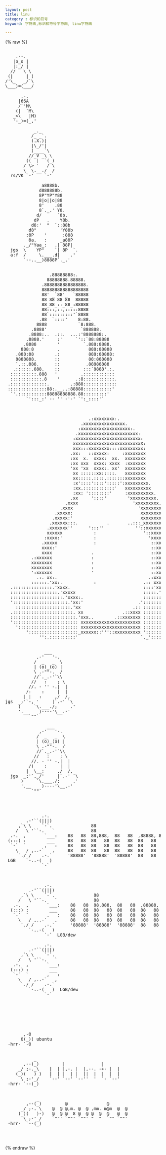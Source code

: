 ```yaml
---
layout: post
title: linu
category : 标识和符号
keyword: 字符画,标识和符号字符画, linu字符画

---
```

{% raw %}
<pre>

    .--. 
   |o_o | 
   |:_/ | 
  //   \ \ 
 (|     | ) 
/'\_   _/`\ 
\___)=(___/ 

      ,-. 
     |66A  
     /`'M\  
    (|  `M\  
   _>\   |M) 
   '-_)=(_,' 

           _._ 
          /_ _`. 
          (.X.)| 
          |\_/'| 
          )____`\ 
         //_V _\ \ 
        ((  |  `(_) 
       / \> '   / \ 
       \  \.__./  / 
  rs/VK `-'    `-' 

              a8888b.   
             d888888b. 
             8P"YP"Y88 
             8|o||o|88 
             8'    .88 
             8`._.' Y8. 
            d/      `8b. 
           dP   .    Y8b. 
          d8:'  "  `::88b 
         d8"         'Y88b 
        :8P    '      :888 
         8a.   :     _a88P 
       ._/"Yaa_:   .| 88P| 
  jgs  \    YP"    `| 8P  `.
  a:f  /     \.___.d|    .' 
       `--..__)8888P`._.' 


                 .88888888:. 
                88888888.88888. 
              .8888888888888888. 
              888888888888888888 
              88' _`88'_  `88888 
              88 88 88 88  88888 
              88_88_::_88_:88888 
              88:::,::,:::::8888 
              88`:::::::::'`8888 
             .88  `::::'    8:88. 
            8888            `8:888. 
          .8888'             `888888. 
         .8888:..  .::.  ...:'8888888:. 
        .8888.'     :'     `'::`88:88888 
       .8888        '         `.888:8888. 
      888:8         .           888:88888 
    .888:88        .:           888:88888: 
    8888888.       ::           88:888888 
    `.::.888.      ::          .88888888 
   .::::::.888.    ::         :::`8888'.:. 
  ::::::::::.888   '         .:::::::::::: 
  ::::::::::::.8    '      .:8::::::::::::. 
 .::::::::::::::.        .:888::::::::::::: 
 :::::::::::::::88:.__..:88888:::::::::::' 
  `'.:::::::::::88888888888.88:::::::::' 
        `':::_:' -- '' -'-' `':_::::'` 



                                .:xxxxxxxx:. 
                             .xxxxxxxxxxxxxxxx. 
                            :xxxxxxxxxxxxxxxxxxx:. 
                           .xxxxxxxxxxxxxxxxxxxxxxx: 
                          :xxxxxxxxxxxxxxxxxxxxxxxxx: 
                          xxxxxxxxxxxxxxxxxxxxxxxxxxX: 
                          xxx:::xxxxxxxx::::xxxxxxxxx: 
                         .xx:   ::xxxxx:     :xxxxxxxx 
                         :xx  x.  xxxx:  xx.  xxxxxxxx 
                         :xx xxx  xxxx: xxxx  :xxxxxxx 
                         'xx 'xx  xxxx:. xx'  xxxxxxxx 
                          xx ::::::xx:::::.   xxxxxxxx 
                          xx:::::.::::.:::::::xxxxxxxx 
                          :x'::::'::::':::::':xxxxxxxxx. 
                          :xx.::::::::::::'   xxxxxxxxxx 
                          :xx: '::::::::'     :xxxxxxxxxx. 
                         .xx     '::::'        'xxxxxxxxxx. 
                       .xxxx                     'xxxxxxxxx. 
                     .xxxx                         'xxxxxxxxx. 
                   .xxxxx:                          xxxxxxxxxx. 
                  .xxxxx:'                          xxxxxxxxxxx. 
                 .xxxxxx:::.           .       ..:::_xxxxxxxxxxx:. 
                .xxxxxxx''      ':::''            ''::xxxxxxxxxxxx. 
                xxxxxx            :                  '::xxxxxxxxxxxx 
               :xxxx:'            :                    'xxxxxxxxxxxx: 
              .xxxxx              :                     ::xxxxxxxxxxxx 
              xxxx:'                                    ::xxxxxxxxxxxx 
              xxxx               .                      ::xxxxxxxxxxxx. 
          .:xxxxxx               :                      ::xxxxxxxxxxxx:: 
          xxxxxxxx               :                      ::xxxxxxxxxxxxx: 
          xxxxxxxx               :                      ::xxxxxxxxxxxxx: 
          ':xxxxxx               '                      ::xxxxxxxxxxxx:' 
            .:. xx:.                                   .:xxxxxxxxxxxxx' 
          ::::::.'xx:.            :                  .:: xxxxxxxxxxx': 
  .:::::::::::::::.'xxxx.                            ::::'xxxxxxxx':::. 
  ::::::::::::::::::.'xxxxx                          :::::.'.xx.'::::::. 
  ::::::::::::::::::::.'xxxx:.                       :::::::.'':::::::::   
  ':::::::::::::::::::::.'xx:'                     .'::::::::::::::::::::.. 
    :::::::::::::::::::::.'xx                    .:: ::::::::::::::::::::::: 
  .:::::::::::::::::::::::. xx               .::xxxx ::::::::::::::::::::::: 
  :::::::::::::::::::::::::.'xxx..        .::xxxxxxx ::::::::::::::::::::' 
  '::::::::::::::::::::::::: xxxxxxxxxxxxxxxxxxxxxxx :::::::::::::::::' 
    '::::::::::::::::::::::: xxxxxxxxxxxxxxxxxxxxxxx :::::::::::::::' 
        ':::::::::::::::::::_xxxxxx::'''::xxxxxxxxxx '::::::::::::' 
             '':.::::::::::'                        `._'::::::'' 


               ___ 
            ,-'   '-. 
           /  _   _  \ 
           | (o)_(o) | 
           \ .-""-.  / 
           //`._.-'`\\ 
          //   :    ; \ 
         //. - '' -.|  | 
        /:    :     |  | 
       | |   :     ,/  /, 
jgs  _;'`-, '     |`.-' `\ 
     )     `\.___./;     .' 
     '.__    )----'\__.-' 
         `""` 

                ___ 
             ,-'   '-. 
            /  _   _  \ 
            | (o)_(o) | 
            \ .-""-.  / 
            //`._.-'`\\ 
           //   :    ; \ 
          //. - '' -.|  | 
         /(    :     |  | 
        |  \__:     ,/  /, 
  jgs  _;'`,_/'     |`.-' `\ 
      )     `\.___./;     .' 
      '.__    )----'\__.-' 
          `""` 




              .-. 
        .-'``(|||) 
     ,`\ \    `-`.               88                         88 
    /   \ '``-.   `              88                         88 
  .-.  ,       `___:    88   88  88,888,  88   88  ,88888, 88888  88   88 
 (:::) :        ___     88   88  88   88  88   88  88   88  88    88   88 
  `-`  `       ,   :    88   88  88   88  88   88  88   88  88    88   88 
    \   / ,..-`   ,     88   88  88   88  88   88  88   88  88    88   88 
     `./ /    .-.`      '88888'  '88888'  '88888'  88   88  '8888 '88888' 
 LGB    `-..-(   ) 
              `-` 



               .-. 
         .-'``(|||) 
      ,`\ \    `-`.               88                         88 
     /   \ '``-.   `              88                         88 
   .-.  ,       `___:    88   88  88,888,  88   88  ,88888, 88888  88   88 
  (:::) :        ___     88   88  88   88  88   88  88   88  88    88   88 
   `-`  `       ,   :    88   88  88   88  88   88  88   88  88    88   88 
     \   / ,..-`   ,     88   88  88   88  88   88  88   88  88    88   88 
      `./ /    .-.`      '88888'  '88888'  '88888'  88   88  '8888 '88888' 
         `-..-(   ) 
               `-`  LGB/dew 

               .-. 
         .-'``(|||) 
      ,`\ \    `-`. 
     /   \ '``-.   ` 
   .-.  ,       `___: 
  (:::) :        ___ 
   `-`  `       ,   : 
     \   / ,..-`   , 
      `./ /    .-.` 
         `-..-(   )  LGB/dew 
               `-` 







       ,-O 
      O(_)) ubuntu 
 -hrr- `-O 


           _ 
       ,--(_)         |              | 
     _/ ;-._\    |  | |,-. |  |,--. -+- |  | 
    (_)(   ) )   |  | |  | |  ||  |  |  |  | 
      \ ;-'_/    `--' `--' `--''  '  `- `--' 
 -hrr- `--(_) 


            _ 
        ,--(_)         @               @ 
      _/ ;-. \    @  @ @,m. @  @ ,mm. m@m  @  @ 
     (_)(   )-)   @  @ @  8 @  @ @  @  @   @  @ 
       \ ;-'_/    `""' `""' `""' "  "  `"" `""' 
 -hrr-  `--(_) 


 </pre>
{% endraw %}
